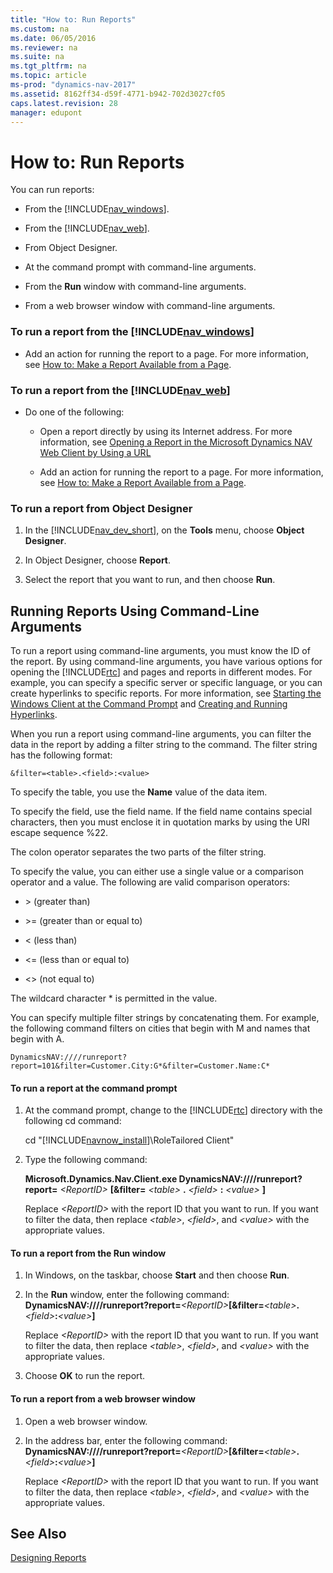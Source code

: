 ```yaml
---
title: "How to: Run Reports"
ms.custom: na
ms.date: 06/05/2016
ms.reviewer: na
ms.suite: na
ms.tgt_pltfrm: na
ms.topic: article
ms-prod: "dynamics-nav-2017"
ms.assetid: 8162ff34-d59f-4771-b942-702d3027cf05
caps.latest.revision: 28
manager: edupont
---
```

# How to: Run Reports
You can run reports:  
  
-   From the [!INCLUDE[nav_windows](includes/nav_windows_md.md)].  
  
-   From the [!INCLUDE[nav_web](includes/nav_web_md.md)].  
  
-   From Object Designer.  
  
-   At the command prompt with command\-line arguments.  
  
-   From the **Run** window with command\-line arguments.  
  
-   From a web browser window with command\-line arguments.  
  
### To run a report from the [!INCLUDE[nav_windows](includes/nav_windows_md.md)]  
  
-   Add an action for running the report to a page. For more information, see [How to: Make a Report Available from a Page](../Topic/How%20to:%20Make%20a%20Report%20Available%20from%20a%20Page.md).  
  
### To run a report from the [!INCLUDE[nav_web](includes/nav_web_md.md)]  
  
-   Do one of the following:  
  
    -   Open a report directly by using its Internet address. For more information, see [Opening a Report in the Microsoft Dynamics NAV Web Client by Using a URL](Opening-a-Report-in-the-Microsoft-Dynamics-NAV-Web-Client-by-Using-a-URL.md)  
  
    -   Add an action for running the report to a page. For more information, see [How to: Make a Report Available from a Page](../Topic/How%20to:%20Make%20a%20Report%20Available%20from%20a%20Page.md).  
  
### To run a report from Object Designer  
  
1.  In the [!INCLUDE[nav_dev_short](includes/nav_dev_short_md.md)], on the **Tools** menu, choose **Object Designer**.  
  
2.  In Object Designer, choose **Report**.  
  
3.  Select the report that you want to run, and then choose **Run**.  
  
## Running Reports Using Command\-Line Arguments  
 To run a report using command\-line arguments, you must know the ID of the report. By using command\-line arguments, you have various options for opening the [!INCLUDE[rtc](includes/rtc_md.md)] and pages and reports in different modes. For example, you can specify a specific server or specific language, or you can create hyperlinks to specific reports. For more information, see [Starting the Windows Client at the Command Prompt](../Topic/Starting%20the%20Windows%20Client%20at%20the%20Command%20Prompt.md) and [Creating and Running Hyperlinks](Creating-and-Running-Hyperlinks.md).  
  
 When you run a report using command\-line arguments, you can filter the data in the report by adding a filter string to the command. The filter string has the following format:  
  
```  
&filter=<table>.<field>:<value>  
```  
  
 To specify the table, you use the **Name** value of the data item.  
  
 To specify the field, use the field name. If the field name contains special characters, then you must enclose it in quotation marks by using the URI escape sequence %22.  
  
 The colon operator separates the two parts of the filter string.  
  
 To specify the value, you can either use a single value or a comparison operator and a value. The following are valid comparison operators:  
  
-   \> \(greater than\)  
  
-   \>\= \(greater than or equal to\)  
  
-   \< \(less than\)  
  
-   \<\= \(less than or equal to\)  
  
-   \<\> \(not equal to\)  
  
 The wildcard character \* is permitted in the value.  
  
 You can specify multiple filter strings by concatenating them. For example, the following command filters on cities that begin with M and names that begin with A.  
  
```  
DynamicsNAV:////runreport?report=101&filter=Customer.City:G*&filter=Customer.Name:C*  
```  
  
#### To run a report at the command prompt  
  
1.  At the command prompt, change to the [!INCLUDE[rtc](includes/rtc_md.md)] directory with the following cd command:  
  
     cd "[!INCLUDE[navnow_install](includes/navnow_install_md.md)]\\RoleTailored Client"  
  
2.  Type the following command:  
  
     **Microsoft.Dynamics.Nav.Client.exe DynamicsNAV:\/\/\/\/runreport?report\=** *\<ReportID\>* **\[&filter\=** *\<table\>* **.** *\<field\>* **:** *\<value\>* **\]**  
  
     Replace *\<ReportID\>* with the report ID that you want to run. If you want to filter the data, then replace *\<table\>*, *\<field\>*, and *\<value\>* with the appropriate values.  
  
#### To run a report from the Run window  
  
1.  In Windows, on the taskbar, choose **Start** and then choose **Run**.  
  
2.  In the **Run** window, enter the following command: **DynamicsNAV:\/\/\/\/runreport?report\=***\<ReportID\>***\[&filter\=***\<table\>***.***\<field\>***:***\<value\>***\]**  
  
     Replace *\<ReportID\>* with the report ID that you want to run. If you want to filter the data, then replace *\<table\>*, *\<field\>*, and *\<value\>* with the appropriate values.  
  
3.  Choose **OK** to run the report.  
  
#### To run a report from a web browser window  
  
1.  Open a web browser window.  
  
2.  In the address bar, enter the following command: **DynamicsNAV:\/\/\/\/runreport?report\=***\<ReportID\>***\[&filter\=***\<table\>***.***\<field\>***:***\<value\>***\]**  
  
     Replace *\<ReportID\>* with the report ID that you want to run. If you want to filter the data, then replace *\<table\>*, *\<field\>*, and *\<value\>* with the appropriate values.  
  
## See Also  
 [Designing Reports](Designing-Reports.md)